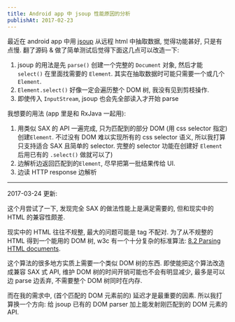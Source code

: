 ```yaml
---
title: Android app 中 jsoup 性能原因的分析
publishAt: 2017-02-23
---
```


最近在 android app 中用 [jsoup](https://jsoup.org/) 从远程 html 中抽取数据, 觉得功能甚好, 只是有点慢. 翻了源码 & 做了简单测试后觉得下面这几点可以改造一下:

1. jsoup 的用法是先 `parse()` 创建一个完整的 `Document` 对象, 然后才能 `select()` 在里面找需要的 `Element`. 其实在抽取数据时可能只需要一个或几个 `Element`.
2. `Element.select()` 好像一定会遍历整个 DOM 树, 我没有见到剪枝操作.
3. 即使传入 `InputStream`, jsoup 也会先全部读入才开始 parse

我想要的用法 (app 里是和 RxJava 一起用):

1. 用类似 SAX 的 API 一遍完成, 只为匹配到的部分 DOM (用 css selector 指定) 创建`Element`.
   不过没有 DOM 难以实现所有的 css selector 语义, 所以我打算只支持适合 SAX 且简单的 selector. 完整的 selector 功能在创建好 `Element`后用已有的 `.select()` 做就可以了)
2. 边解析边返回匹配到的`Element`, 尽早把第一批结果传给 UI.
3. 边读 HTTP response 边解析

---

2017-03-24 更新:

这个月尝试了一下, 发现完全 SAX 的做法性能上是满足需要的, 但和现实中的 HTML 的兼容性颇差.

现实中的 HTML 往往不规整, 最大的问题可能是 tag 不配对. 为了从不规整的 HTML 得到一个能用的 DOM 树, w3c 有一个十分复杂的标准算法: [8.2 Parsing HTML documents](https://www.w3.org/TR/html51/syntax.html#parsing-html-documents).

这个算法的很多地方实质上需要一个类似 DOM 树的东西. 即使能把这个算法改造成兼容 SAX 式 API, 维护 DOM 树的时间开销可能也不会有明显减少, 最多是可以边 parse 边丢弃, 不需要整个 DOM 树同时在内存.

而在我的需求中, (首个匹配的 DOM 元素前的) 延迟才是最重要的因素. 所以我打算换一个方向: 给 jsoup 已有的 DOM parser 加上能发射刚匹配到的 DOM 元素的 API.

